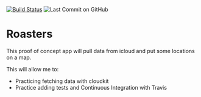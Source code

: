 [![Build Status](https://travis-ci.org/multitudes/Roasters.png?branch=master)](https://travis-ci.org/multitudes/Roasters})
![Last Commit on GitHub](https://img.shields.io/github/last-commit/multitudes/Roasters.svg)
# Roasters

This proof of concept app will pull data from icloud and put some locations on a map.

This will allow me to:
- Practicing fetching data with cloudkit
- Practice adding tests and Continuous Integration with Travis
